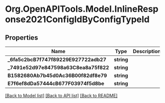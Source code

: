 
# Org.OpenAPITools.Model.InlineResponse2021ConfigIdByConfigTypeId

## Properties

Name | Type | Description | Notes
------------ | ------------- | ------------- | -------------
**_6fa5c2bcB7f747f89229E927722adb27** | **string** |  | [optional] 
**_7491e52d97e847598a63C8ea8a75f822** | **string** |  | [optional] 
**B1582680Ab7b45d0Ac36B00f82df8e79** | **string** |  | [optional] 
**E7f6ef8dDa57444cB677F03974f5d8be** | **string** |  | 

[[Back to Model list]](../README.md#documentation-for-models)
[[Back to API list]](../README.md#documentation-for-api-endpoints)
[[Back to README]](../README.md)


